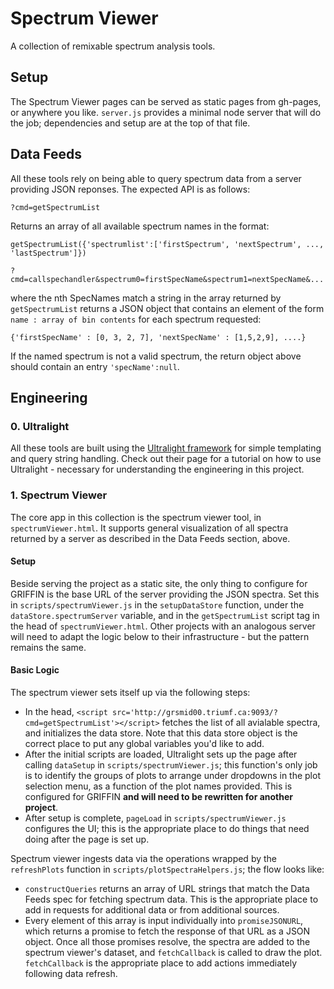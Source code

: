 Spectrum Viewer
===============

A collection of remixable spectrum analysis tools.

## Setup

The Spectrum Viewer pages can be served as static pages from gh-pages, or anywhere you like. `server.js` provides a minimal node server that will do the job; dependencies and setup are at the top of that file.

## Data Feeds

All these tools rely on being able to query spectrum data from a server providing JSON reponses. The expected API is as follows:

`?cmd=getSpectrumList`

Returns an array of all available spectrum names in the format:
```
getSpectrumList({'spectrumlist':['firstSpectrum', 'nextSpectrum', ..., 'lastSpectrum']})
```

`?cmd=callspechandler&spectrum0=firstSpecName&spectrum1=nextSpecName&...`

where the nth SpecNames match a string in the array returned by `getSpectrumList` returns a JSON object that contains an element of the form `name : array of bin contents` for each spectrum requested:

```
{'firstSpecName' : [0, 3, 2, 7], 'nextSpecName' : [1,5,2,9], ....}
```

If the named spectrum is not a valid spectrum, the return object above should contain an entry `'specName':null`.

## Engineering

### 0. Ultralight

All these tools are built using the [Ultralight framework](https://github.com/BillMills/ultralight) for simple templating and query string handling. Check out their page for a tutorial on how to use Ultralight - necessary for understanding the engineering in this project.

### 1. Spectrum Viewer

The core app in this collection is the spectrum viewer tool, in `spectrumViewer.html`. It supports general visualization of all spectra returned by a server as described in the Data Feeds section, above.

#### Setup

Beside serving the project as a static site, the only thing to configure for GRIFFIN is the base URL of the server providing the JSON spectra. Set this in `scripts/spectrumViewer.js` in the `setupDataStore` function, under the `dataStore.spectrumServer` variable, and in the `getSpectrumList` script tag in the head of `spectrumViewer.html`. Other projects with an analogous server will need to adapt the logic below to their infrastructure - but the pattern remains the same.

#### Basic Logic

The spectrum viewer sets itself up via the following steps:

 - In the head, `<script src='http://grsmid00.triumf.ca:9093/?cmd=getSpectrumList'></script>` fetches the list of all avialable spectra, and initializes the data store. Note that this data store object is the correct place to put any global variables you'd like to add.
 - After the initial scripts are loaded, Ultralight sets up the page after calling `dataSetup` in `scripts/spectrumViewer.js`; this function's only job is to identify the groups of plots to arrange under dropdowns in the plot selection menu, as a function of the plot names provided. This is configured for GRIFFIN **and will need to be rewritten for another project**.
 - After setup is complete, `pageLoad` in `scripts/spectrumViewer.js` configures the UI; this is the appropriate place to do things that need doing after the page is set up.

Spectrum viewer ingests data via the operations wrapped by the `refreshPlots` function in `scripts/plotSpectraHelpers.js`; the flow looks like:

 - `constructQueries` returns an array of URL strings that match the Data Feeds spec for fetching spectrum data. This is the appropriate place to add in requests for additional data or from additional sources.
 - Every element of this array is input individually into `promiseJSONURL`, which returns a promise to fetch the response of that URL as a JSON object. Once all those promises resolve, the spectra are added to the spectrum viewer's dataset, and `fetchCallback` is called to draw the plot. `fetchCallback` is the appropriate place to add actions immediately following data refresh. 




